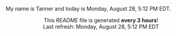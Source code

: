 My name is Tanner and today is Monday, August 28, 5:12 PM EDT.

<p align="center">This <i>README</i> file is generated <b>every 3 hours</b>!</br>Last refresh: Monday, August 28, 5:12 PM EDT<br /></p>
